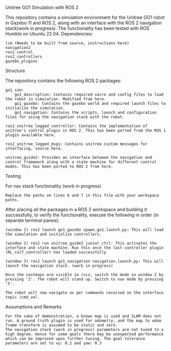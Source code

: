Unitree GO1 Simulation with ROS 2

This repository contains a simulation environment for the Unitree GO1 robot in Gazebo 11 and ROS 2, along with an interface with the ROS 2 navigation stack(work in progress). The functionality has been tested with ROS Humble on Ubuntu 22.04.
Dependencies:

    lcm (Needs to be built from source, instructions here)
    navigation2
    ros2_control
    ros2_controllers
    gazebo_plugins

Structure

The repository contains the following ROS 2 packages:

    go1_sim:
        go1_description: Contains required xacro and config files to load the robot in simulation. Modified from here.
        go1_gazebo: Contains the gazebo world and required launch files to initialize the simulation.
        go1_navigation: Contains the scripts, launch and configuration files for using the navigation stack with the robot.

    ros2_unitree_legged_controller: Contains the implementation of unitree's control plugin in ROS 2. This has been ported from the ROS 1 plugin available here.

    ros2_unitree_legged_msgs: Contains unitree custom messages for interfacing, source here.

    unitree_guide2: Provides an interface between the navigation and control framework along with a state machine for different control modes. This has been ported to ROS 2 from here.

Testing

For nav stack functionality (work in progress)

    Replace the paths on lines 6 and 7 in this file with your workspace paths.

After placing all the packages in a ROS 2 workspace and building it successfully, to verify the functionality, execute the following in order (in separate terminal panes):

    (window 1) ros2 launch go1_gazebo spawn_go1.launch.py: This will load the simulation and initialize controllers.

    (window 2) ros2 run unitree_guide2 junior_ctrl: This activates the interface and state machine. Run this once the last controller plugin (RL_calf_controller) has loaded successfully

    (window 3) ros2 launch go1_navigation navigation.launch.py: This will launch the navigation stack. (work in progress)

    Once the costmaps are visible in rviz, switch the mode in window 2 by pressing '2'. The robot will stand up. Switch to nav mode by pressing '5'.

    The robot will now navigate as per commands received on the interface topic /cmd_vel.

Assumptions and Remarks

    For the sake of demonstration, a known map is used and SLAM does not run. A ground truth plugin is used for odometry, and the map to odom frame transform is assumed to be static and zero.
    The navigation stack (work in progress) parameters are not tuned to a high degree. Hence for some goals there may be unexpected performance which can be improved upon further tuning. The goal tolerance parameters are set to xy: 0.2 and yaw: 0.3

